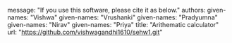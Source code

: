 message: "If you use this software, please cite it as below."
authors:
 given-names: "Vishwa" 
 given-names: "Vrushanki"
 given-names: "Pradyumna"
 given-names: "Nirav"
 given-names: "Priya"
title: "Arithematic calculator"
url: "https://github.com/vishwagandhi1610/sehw1.git"
